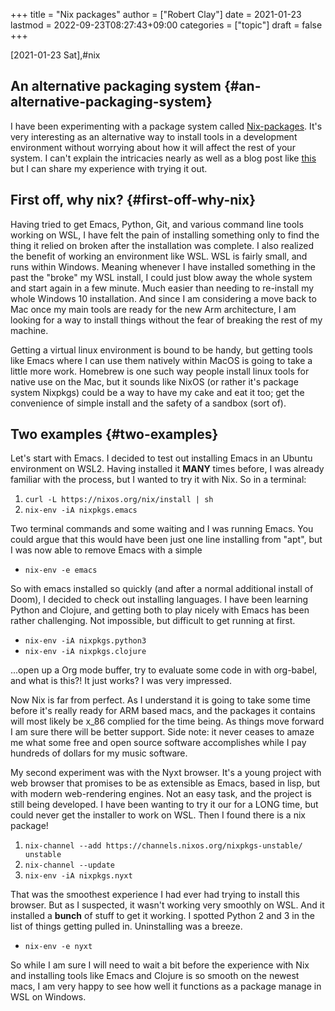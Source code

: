 +++
title = "Nix packages"
author = ["Robert Clay"]
date = 2021-01-23
lastmod = 2022-09-23T08:27:43+09:00
categories = ["topic"]
draft = false
+++

<span class="timestamp-wrapper"><span class="timestamp">[2021-01-23 Sat]</span></span>,#nix


## An alternative packaging system {#an-alternative-packaging-system}

I have been experimenting with a package system called
[Nix-packages](<https://nixos.org/>). It's very interesting as an alternative way
to install tools in a development environment without worrying about how it will
affect the rest of your system. I can't explain the intricacies nearly as well
as a blog post like
[this](<https://wickedchicken.github.io/post/macos-nix-setup/>) but I can share my
experience with trying it out.


## First off, why nix? {#first-off-why-nix}

Having tried to get Emacs, Python, Git, and various command line tools working
on WSL, I have felt the pain of installing something only to find the thing it
relied on broken after the installation was complete. I also realized the
benefit of working an environment like WSL. WSL is fairly small, and runs within
Windows. Meaning whenever I have installed something in the past the "broke" my
WSL install, I could just blow away the whole system and start again in a few
minute. Much easier than needing to re-install my whole Windows 10 installation.
And since I am considering a move back to Mac once my main tools are ready for
the new Arm architecture, I am looking for a way to install things without the
fear of breaking the rest of my machine.

Getting a virtual linux environment is bound to be handy, but getting tools like
Emacs where I can use them natively within MacOS is going to take a little more
work. Homebrew is one such way people install linux tools for native use on the
Mac, but it sounds like NixOS (or rather it's package system Nixpkgs) could be a
way to have my cake and eat it too; get the convenience of simple install and
the safety of a sandbox (sort of).


## Two examples {#two-examples}

Let's start with Emacs. I decided to test out installing Emacs in an Ubuntu
environment on WSL2. Having installed it **MANY** times before, I was already
familiar with the process, but I wanted to try it with Nix. So in a terminal:

1.  `curl -L https://nixos.org/nix/install | sh`
2.  `nix-env -iA nixpkgs.emacs`

Two terminal commands and some waiting and I was running Emacs. You could argue
that this would have been just one line installing from "apt", but I was now
able to remove Emacs with a simple

-   `nix-env -e emacs`

So with emacs installed so quickly (and after a normal additional install of
Doom), I decided to check out installing languages. I have been learning Python
and Clojure, and getting both to play nicely with Emacs has been rather
challenging. Not impossible, but difficult to get running at first.

-   `nix-env -iA nixpkgs.python3`
-   `nix-env -iA nixpkgs.clojure`

...open up a Org mode buffer, try to evaluate some code in with org-babel, and
what is this?! It just works? I was very impressed.

Now Nix is far from perfect. As I understand it is going to take some time
before it's really ready for ARM based macs, and the packages it contains will
most likely be x_86 complied for the time being. As things move forward I am
sure there will be better support. Side note: it never ceases to amaze me what
some free and open source software accomplishes while I pay hundreds of dollars
for my music software.

My second experiment was with the Nyxt browser. It's a young project with web
browser that promises to be as extensible as Emacs, based in lisp, but with
modern web-rendering engines. Not an easy task, and the project is still being
developed. I have been wanting to try it our for a LONG time, but could never
get the installer to work on WSL. Then I found there is a nix package!

1.  `nix-channel --add https://channels.nixos.org/nixpkgs-unstable/ unstable`
2.  `nix-channel --update`
3.  `nix-env -iA nixpkgs.nyxt`

That was the smoothest experience I had ever had trying to install this browser.
But as I suspected, it wasn't working very smoothly on WSL. And it installed a
**bunch** of stuff to get it working. I spotted Python 2 and 3 in the list of
things getting pulled in. Uninstalling was a breeze.

-   `nix-env -e nyxt`

So while I am sure I will need to wait a bit before the experience with Nix and
installing tools like Emacs and Clojure is so smooth on the newest macs, I am
very happy to see how well it functions as a package manage in WSL on Windows.
